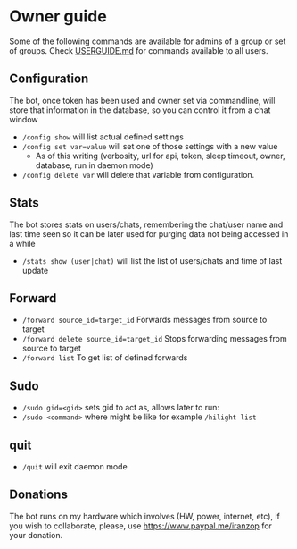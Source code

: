 # Owner guide

Some of the following commands  are available for admins of a group or set of groups. Check [USERGUIDE.md](USERGUIDE.md) for commands available to all users.

## Configuration

The bot, once token has been used and owner set via commandline, will store that information in the database, so you can control it from a chat window

- `/config show` will list actual defined settings
- `/config set var=value` will set one of those settings with a new value
    - As of this writing (verbosity, url for api, token, sleep timeout, owner, database, run in daemon mode)
- `/config delete var` will delete that variable from configuration.

## Stats

The bot stores stats on users/chats, remembering the chat/user name and last time seen so it can be later used for purging data not being accessed in a while

- `/stats show (user|chat)` will list the list of users/chats and time of last update

## Forward

- `/forward source_id=target_id` Forwards messages from source to target
- `/forward delete source_id=target_id` Stops forwarding messages from source to target
- `/forward list` To get list of defined forwards

## Sudo
- `/sudo gid=<gid>` sets gid to act as, allows later to run:
- `/sudo <command>` where <command> might be like for example `/hilight list`

## quit

- `/quit` will exit daemon mode

## Donations

The bot runs on my hardware which involves (HW, power, internet, etc), if
you wish to collaborate, please, use <https://www.paypal.me/iranzop> for
your donation.
